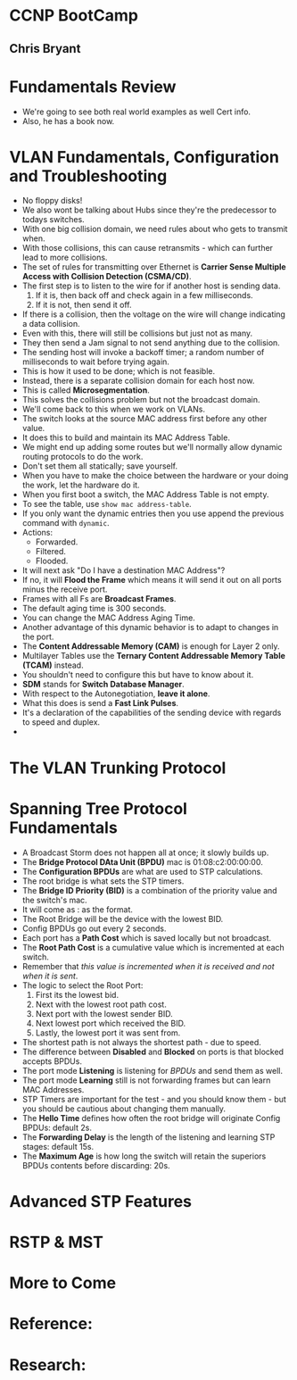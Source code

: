 # CCNP BootCamp
## Chris Bryant

# Fundamentals Review
- We're going to see both real world examples as well Cert info.
- Also, he has a book now.


# VLAN Fundamentals, Configuration and Troubleshooting
- No floppy disks!
- We also wont be talking about Hubs since they're the predecessor to todays switches.
- With one big collision domain, we need rules about who gets to transmit when.
- With those collisions, this can cause retransmits - which can further lead to more collisions.
- The set of rules for transmitting over Ethernet is **Carrier Sense Multiple Access with Collision Detection (CSMA/CD)**.
- The first step is to listen to the wire for if another host is sending data.
  1. If it is, then back off and check again in a few milliseconds.
  2. If it is not, then send it off.
- If there is a collision, then the voltage on the wire will change indicating a data collision.
- Even with this, there will still be collisions but just not as many.
- They then send a Jam signal to not send anything due to the collision.
- The sending host will invoke a backoff timer; a random number of milliseconds to wait before trying again.
- This is how it used to be done; which is not feasible.
- Instead, there is a separate collision domain for each host now.
- This is called **Microsegmentation**.
- This solves the collisions problem but not the broadcast domain.
- We'll come back to this when we work on VLANs.
- The switch looks at the source MAC address first before any other value.
- It does this to build and maintain its MAC Address Table.
- We might end up adding some routes but we'll normally allow dynamic routing protocols to do the work.
- Don't set them all statically; save yourself.
- When you have to make the choice between the hardware or your doing the work, let the hardware do it.
- When you first boot a switch, the MAC Address Table is not empty.
- To see the table, use `show mac address-table`.
- If you only want the dynamic entries then you use append the previous command with `dynamic`.
- Actions:
  * Forwarded.
  * Filtered.
  * Flooded.
- It will next ask "Do I have a destination MAC Address"?
- If no, it will **Flood the Frame** which means it will send it out on all ports minus the receive port.
- Frames with  all Fs are **Broadcast Frames**.
- The default aging time is 300 seconds.
- You can change the MAC Address Aging Time.
- Another advantage of this dynamic behavior is to adapt to changes in the port.
- The **Content Addressable Memory (CAM)** is enough for Layer 2 only.
- Multilayer Tables use the **Ternary Content Addressable Memory Table (TCAM)** instead.
- You shouldn't need to configure this but have to know about it.
- **SDM** stands for **Switch Database Manager**.
- With respect to the Autonegotiation, **leave it alone**.
- What this does is send a **Fast Link Pulses**.
- It's a declaration of the capabilities of the sending device with regards to speed and duplex.
-


# The VLAN Trunking Protocol

# Spanning Tree Protocol Fundamentals

- A Broadcast Storm does not happen all at once; it slowly builds up.
- The **Bridge Protocol DAta Unit (BPDU)** mac is 01:08:c2:00:00:00.
- The **Configuration BPDUs** are what are used to STP calculations.
- The root bridge is what sets the STP timers.
- The **Bridge ID Priority (BID)** is a combination of the priority value and the switch's mac.
- It will come as <pri-value>:<mac> as the format.
- The Root Bridge will be the device with the lowest BID.
- Config BPDUs go out every 2 seconds.
- Each port has a **Path Cost** which is saved locally but not broadcast.
- The **Root Path Cost** is a cumulative value which is incremented at each switch.
- Remember that _this value is incremented when it is received and not when it is sent_.
- The logic to select the Root Port:
  1. First its the lowest bid.
  2. Next with the lowest root path cost.
  3. Next port with the lowest sender BID.
  4. Next lowest port which received the BID.
  5. Lastly, the lowest port it was sent from.
- The shortest path is not always the shortest path - due to speed.
- The difference between **Disabled** and **Blocked** on ports is that blocked accepts BPDUs.
- The port mode **Listening** is listening for *BPDUs* and send them as well.
- The port mode **Learning** still is not forwarding frames but can learn MAC Addresses.
- STP Timers are important for the test - and you should know them - but you should be cautious about changing them manually.
- The **Hello Time** defines how often the root bridge will originate Config BPDUs: default 2s.
- The **Forwarding Delay** is the length of the listening and learning STP stages: default 15s.
- The **Maximum Age** is how long the switch will retain the superiors BPDUs contents before discarding: 20s.

# Advanced STP Features

# RSTP & MST

# More to Come

# Reference:

# Research:
